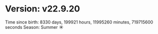 # Version: v22.9.20
Time since birth: 8330 days, 199921 hours, 11995260 minutes, 719715600 seconds
Season: Summer ☀️
